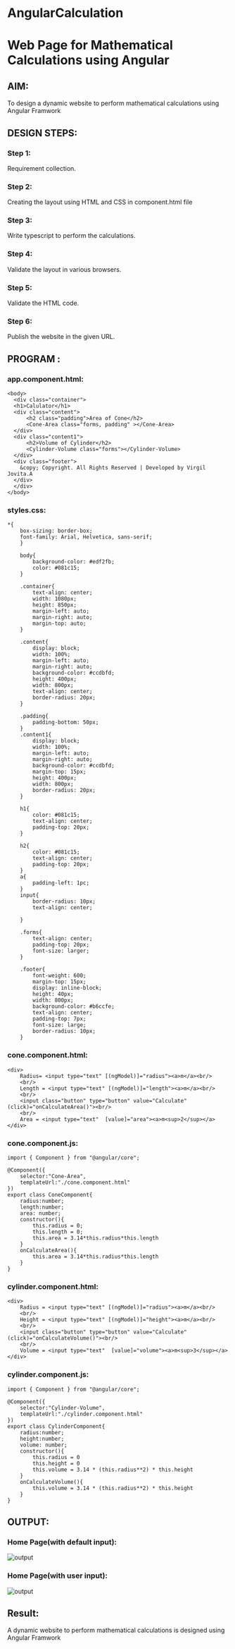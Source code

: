 # AngularCalculation

# Web Page for Mathematical Calculations using Angular

## AIM:
To design a dynamic website to perform mathematical calculations using Angular Framwork

## DESIGN STEPS:

### Step 1:

Requirement collection.

### Step 2:

Creating the layout using HTML and CSS in component.html file

### Step 3:

Write typescript to perform the calculations.

### Step 4:

Validate the layout in various browsers.

### Step 5:

Validate the HTML code.

### Step 6:

Publish the website in the given URL.

## PROGRAM :
### app.component.html:
```
<body>
  <div class="container">
  <h1>Calulator</h1>
  <div class="content">
      <h2 class="padding">Area of Cone</h2>
      <Cone-Area class="forms, padding" ></Cone-Area>
  </div>
  <div class="content1">
      <h2>Volume of Cylinder</h2>
      <Cylinder-Volume class="forms"></Cylinder-Volume>
  </div>
  <div class="footer">
    &copy; Copyright. All Rights Reserved | Developed by Virgil Jovita.A
  </div>
  </div>
</body>
```
### styles.css:
```
*{
    box-sizing: border-box;
    font-family: Arial, Helvetica, sans-serif;
    }
    
    body{
        background-color: #edf2fb;
        color: #081c15;
    }
    
    .container{
        text-align: center;
        width: 1080px;
        height: 850px;
        margin-left: auto;
        margin-right: auto;
        margin-top: auto;
    }
    
    .content{
        display: block;
        width: 100%;
        margin-left: auto;
        margin-right: auto;
        background-color: #ccdbfd;
        height: 400px;
        width: 800px;
        text-align: center;
        border-radius: 20px;
    }
    
    .padding{
        padding-bottom: 50px;
    }
    .content1{
        display: block;
        width: 100%;
        margin-left: auto;
        margin-right: auto;
        background-color: #ccdbfd;
        margin-top: 15px;
        height: 400px;
        width: 800px;
        border-radius: 20px;
    }
    
    h1{
        color: #081c15;
        text-align: center;
        padding-top: 20px;
    }
    
    h2{
        color: #081c15;
        text-align: center;
        padding-top: 20px;
    }
    a{
        padding-left: 1pc;
    }
    input{
        border-radius: 10px;
        text-align: center;

    }

    .forms{
        text-align: center;
        padding-top: 20px;
        font-size: larger;
    }
    
    .footer{
        font-weight: 600;
        margin-top: 15px;
        display: inline-block;
        height: 40px;
        width: 800px;
        background-color: #b6ccfe; 
        text-align: center;
        padding-top: 7px;
        font-size: large;
        border-radius: 10px;
    }
```
### cone.component.html:
```
<div>
    Radius= <input type="text" [(ngModel)]="radius"><a>m</a><br/>
    <br/>
    Length = <input type="text" [(ngModel)]="length"><a>m</a><br/>
    <br/>
    <input class="button" type="button" value="Calculate" (click)="onCalculateArea()"><br/>
    <br/>
    Area = <input type="text"  [value]="area"><a>m<sup>2</sup></a>
</div>
```
### cone.component.js:
```
import { Component } from "@angular/core";

@Component({
    selector:"Cone-Area",
    templateUrl:"./cone.component.html"
})
export class ConeComponent{
    radius:number;
    length:number;
    area: number;
    constructor(){
        this.radius = 0;
        this.length = 0;
        this.area = 3.14*this.radius*this.length
    }
    onCalculateArea(){
        this.area = 3.14*this.radius*this.length   
    }
}
```
### cylinder.component.html:
```
<div>
    Radius = <input type="text" [(ngModel)]="radius"><a>m</a><br/>
    <br/>
    Height = <input type="text" [(ngModel)]="height"><a>m</a><br/>
    <br/>
    <input class="button" type="button" value="Calculate" (click)="onCalculateVolume()"><br/>
    <br/>
    Volume = <input type="text"  [value]="volume"><a>m<sup>3</sup></a>
</div>
```
### cylinder.component.js:
```
import { Component } from "@angular/core";

@Component({
    selector:"Cylinder-Volume",
    templateUrl:"./cylinder.component.html"
})
export class CylinderComponent{
    radius:number;
    height:number;
    volume: number;
    constructor(){
        this.radius = 0
        this.height = 0
        this.volume = 3.14 * (this.radius**2) * this.height
    }
    onCalculateVolume(){
        this.volume = 3.14 * (this.radius**2) * this.height
    }
}
```
## OUTPUT:
### Home Page(with default input):
![output](./outfirst.png)
### Home Page(with user input):
![output](./outsecond.png)
## Result:
A dynamic website to perform mathematical calculations is designed using Angular Framwork